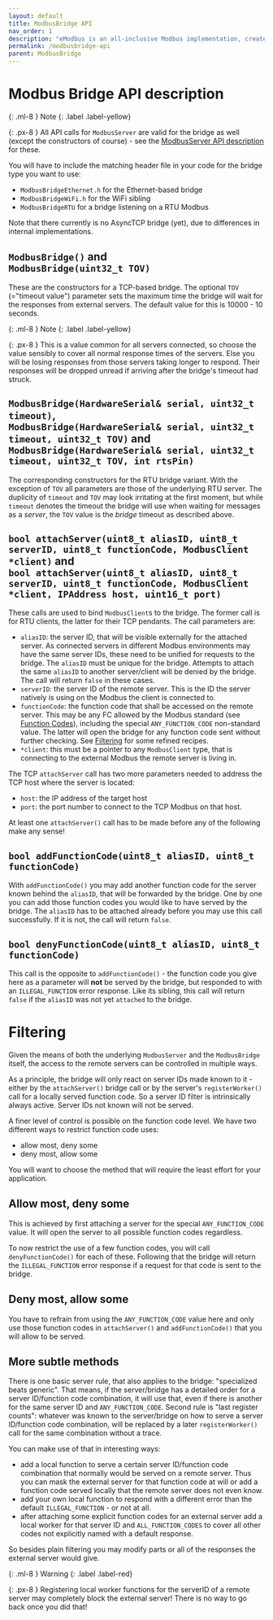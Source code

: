 ```yaml
---
layout: default
title: ModbusBridge API
nav_order: 1
description: "eModbus is an all-inclusive Modbus implementation, created for ESP32 and Arduino"
permalink: /modbusbridge-api
parent: ModbusBridge
---
```


# Modbus Bridge API description

{: .ml-8 }
Note
{: .label .label-yellow}

{: .px-8 }
All API calls for `ModbusServer` are valid for the bridge as well (except the constructors of course) - see the [ModbusServer API description](/modbusserver) for these.

You will have to include the matching header file in your code for the bridge type you want to use:
- `ModbusBridgeEthernet.h` for the Ethernet-based bridge
- `ModbusBridgeWiFi.h` for the WiFi sibling
- `ModbusBridgeRTU` for a bridge listening on a RTU Modbus

Note that there currently is no AsyncTCP bridge (yet), due to differences in internal implementations.

## `ModbusBridge()` and<br> `ModbusBridge(uint32_t TOV)`
These are the constructors for a TCP-based bridge. The optional `TOV` (="timeout value") parameter sets the maximum time the bridge will wait for the responses from external servers. The default value for this is 10000 - 10 seconds.

{: .ml-8 }
Note
{: .label .label-yellow}

{: .px-8 }
This is a value common for all servers connected, so choose the value sensibly to cover all normal response times of the servers. 
Else you will be losing responses from those servers taking longer to respond. Their responses will be dropped unread if arriving after the bridge's timeout had struck.

## `ModbusBridge(HardwareSerial& serial, uint32_t timeout)`,<br> `ModbusBridge(HardwareSerial& serial, uint32_t timeout, uint32_t TOV)` and<br> `ModbusBridge(HardwareSerial& serial, uint32_t timeout, uint32_t TOV, int rtsPin)`
The corresponding constructors for the RTU bridge variant. With the exception of `TOV` all parameters are those of the underlying RTU server.
The duplicity of `timeout` and `TOV` may look irritating at the first moment, but while `timeout` denotes the timeout the bridge will use when waiting for messages as a _server_, the `TOV` value is the _bridge_ timeout as described above.

## `bool attachServer(uint8_t aliasID, uint8_t serverID, uint8_t functionCode, ModbusClient *client)` and<br> `bool attachServer(uint8_t aliasID, uint8_t serverID, uint8_t functionCode, ModbusClient *client, IPAddress host, uint16_t port)`
These calls are used to bind `ModbusClient`s to the bridge. 
The former call is for RTU clients, the latter for their TCP pendants.
The call parameters are:
- `aliasID`: the server ID, that will be visible externally for the attached server. As connected servers in different Modbus environments may have the same server IDs, these need to be unified for requests to the bridge.
The `aliasID` must be unique for the bridge. Attempts to attach the same `aliasID` to another server/client will be denied by the bridge.
The call will return `false` in these cases.
- `serverID`: the server ID of the remote server. This is the ID the server natively is using on the Modbus the client is connected to.
- `functionCode`: the function code that shall be accessed on the remote server.
This may be any FC allowed by the Modbus standard (see [Function Codes](https://emodbus.github.io/modbusmessage-constructors#functioncodes)), including the special `ANY_FUNCTION_CODE` non-standard value. The latter will open the bridge for any function code sent without further checking. See [Filtering](#filtering) for some refined recipes.
- `*client`: this must be a pointer to any `ModbusClient` type, that is connecting to the external Modbus the remote server is living in.

The TCP `attachServer` call has two more parameters needed to address the TCP host where the server is located:
- `host`: the IP address of the target host
- `port`: the port number to connect to the TCP Modbus on that host.

At least one `attachServer()` call has to be made before any of the following make any sense!

## `bool addFunctionCode(uint8_t aliasID, uint8_t functionCode)`
With `addFunctionCode()` you may add another function code for the server known behind the `aliasID`, that will be forwarded by the bridge. One by one you can add those function codes you would like to have served by the bridge.
The `aliasID` has to be attached already before you may use this call successfully. If it is not, the call will return `false`.

## `bool denyFunctionCode(uint8_t aliasID, uint8_t functionCode)`
This call is the opposite to `addFunctionCode()` - the function code you give here as a parameter will **not** be served by the bridge, but responded to with an `ILLEGAL_FUNCTION` error response.
Like its sibling, this call will return `false` if the `aliasID` was not yet `attached` to the bridge.

# Filtering
Given the means of both the underlying `ModbusServer` and the `ModbusBridge` itself, the access to the remote servers can be controlled in multiple ways.

As a principle, the bridge will only react on server IDs made known to it - either by the `attachServer()` bridge call or by the server's `registerWorker()` call for a locally served function code. So a server ID filter is intrinsically always active. Server IDs not known will not be served.

A finer level of control is possible on the function code level. We have two different ways to restrict function code uses:
- allow most, deny some
- deny most, allow some

You will want to choose the method that will require the least effort for your application.

## Allow most, deny some
This is achieved by first attaching a server for the special `ANY_FUNCTION_CODE` value. It will open the server to all possible function codes regardless.

To now restrict the use of a few function codes, you will call `denyFunctionCode()` for each of these. Following that the bridge will return the `ILLEGAL_FUNCTION` error response if a request for that code is sent to the bridge.

## Deny most, allow some
You have to refrain from using the `ANY_FUNCTION_CODE` value here and only use those function codes in `attachServer()` and `addFunctionCode()` that you will allow to be served.

## More subtle methods
There is one basic server rule, that also applies to the bridge: "specialized beats generic". That means, if the server/bridge has a detailed order for a server ID/function code combination, it will use that, even if there is another for the same server ID and ``ANY_FUNCTION_CODE``.
Second rule is "last register counts": whatever was known to the server/bridge on how to serve a server ID/function code combination, will be replaced by a later `registerWorker()` call for the same combination without a trace.

You can make use of that in interesting ways:
- add a local function to serve a certain server ID/function code combination that normally would be served on a remote server. Thus you can mask the external server for that function code at will or add a function code served locally that the remote server does not even know.
- add your own local function to respond with a different error than the default `ILLEGAL_FUNCTION` - or not at all.
- after attaching some explicit function codes for an external server add a local worker for that server ID and `ALL_FUNCTION_CODES` to cover all other codes not explicitly named with a default response.

So besides plain filtering you may modify parts or all of the responses the external server would give.

{: .ml-8 }
Warning
{: .label .label-red}

{: .px-8 }
Registering local worker functions for the serverID of a remote server may completely block the external server! There is no way to go back once you did that!
